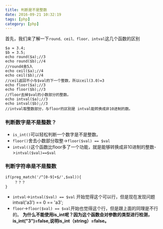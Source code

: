 ```yaml
---
title: 判断是不是整数
date: 2016-09-21 10:32:19
tags: [php]
category: [php]
---
```


首先，我们来了解一下`round、ceil、floor、intval`这几个函数的区别
<!--more-->
```
$a = 3.4;
$b = 3.5;
echo round($a);//3
echo round($b);//4
//round4舍5入
echo ceil($a);//4
echo ceil($b);//4
//ceil返回不小与$val的下一个整数，所以ceil(3.0)=3
echo floor($a);//3
echo floor($b);//3
//floor去掉$val的小数部分的整数。
echo intval($a);//3
echo intval($b);//3
//intval取整数部分，与floor的区别是 intval能转换成非10进制的数。
```

### 判断数字是不是整数？
- `is_int()`可以轻松判断一个数字是不是整数。
- `floor()`舍去小数部分取整->`floor($val) == $val`
- `intval()`这个函数比floor多了一个功能，就是能够转换成非10进制的整数->`intval($val)==$val`

### 判断字符串是不是整数
```
if(preg_match('/^[0-9]+$/',$val)){
    ？？？
}
```
- `intval`->`intval($val) == $val` 开始觉得这个可以行，但是现在发现问题intval('a3') == 0 == 'a3';
- `floor`->`floor($val) == $val`开始也觉得这个行，但是跟上面的同理是不行的。
**为什么不能使用is_int呢？因为这个函数会对参数的类型进行检测，is_int("3")=false,说明is_int（string）=false。**